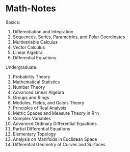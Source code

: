 # Math-Notes

Basics:
1. Differentiation and Integration
2. Sequences, Series, Parametrics, and Polar Coordinates
3. Multivariable Calculus
4. Vector Calculus
6. Linear Algebra
7. Differential Equations


Undergraduate:
1. Probability Theory
2. Mathematical Statistics
3. Number Theory
4. Advanced Linear Algebra
5. Groups and Rings
6. Modules, Fields, and Galois Theory
7. Principles of Real Analysis
8. Metric Spaces and Measure Theory in R^n
9. Complex Variables
10. Advanced Ordinary Differential Equations
11. Partial Differential Equations
12. Elementary Topology
13. Analysis on Manifolds in Euclidean Space
14. Differential Geometry of Curves and Surfaces


